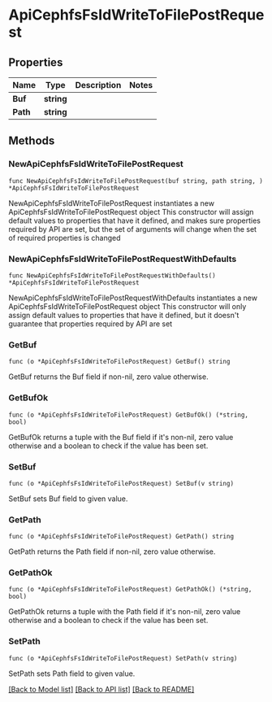 # ApiCephfsFsIdWriteToFilePostRequest

## Properties

Name | Type | Description | Notes
------------ | ------------- | ------------- | -------------
**Buf** | **string** |  | 
**Path** | **string** |  | 

## Methods

### NewApiCephfsFsIdWriteToFilePostRequest

`func NewApiCephfsFsIdWriteToFilePostRequest(buf string, path string, ) *ApiCephfsFsIdWriteToFilePostRequest`

NewApiCephfsFsIdWriteToFilePostRequest instantiates a new ApiCephfsFsIdWriteToFilePostRequest object
This constructor will assign default values to properties that have it defined,
and makes sure properties required by API are set, but the set of arguments
will change when the set of required properties is changed

### NewApiCephfsFsIdWriteToFilePostRequestWithDefaults

`func NewApiCephfsFsIdWriteToFilePostRequestWithDefaults() *ApiCephfsFsIdWriteToFilePostRequest`

NewApiCephfsFsIdWriteToFilePostRequestWithDefaults instantiates a new ApiCephfsFsIdWriteToFilePostRequest object
This constructor will only assign default values to properties that have it defined,
but it doesn't guarantee that properties required by API are set

### GetBuf

`func (o *ApiCephfsFsIdWriteToFilePostRequest) GetBuf() string`

GetBuf returns the Buf field if non-nil, zero value otherwise.

### GetBufOk

`func (o *ApiCephfsFsIdWriteToFilePostRequest) GetBufOk() (*string, bool)`

GetBufOk returns a tuple with the Buf field if it's non-nil, zero value otherwise
and a boolean to check if the value has been set.

### SetBuf

`func (o *ApiCephfsFsIdWriteToFilePostRequest) SetBuf(v string)`

SetBuf sets Buf field to given value.


### GetPath

`func (o *ApiCephfsFsIdWriteToFilePostRequest) GetPath() string`

GetPath returns the Path field if non-nil, zero value otherwise.

### GetPathOk

`func (o *ApiCephfsFsIdWriteToFilePostRequest) GetPathOk() (*string, bool)`

GetPathOk returns a tuple with the Path field if it's non-nil, zero value otherwise
and a boolean to check if the value has been set.

### SetPath

`func (o *ApiCephfsFsIdWriteToFilePostRequest) SetPath(v string)`

SetPath sets Path field to given value.



[[Back to Model list]](../README.md#documentation-for-models) [[Back to API list]](../README.md#documentation-for-api-endpoints) [[Back to README]](../README.md)


